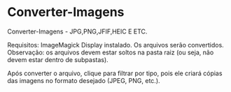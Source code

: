# Converter-Imagens
Converter-Imagens - JPG,PNG,JFIF,HEIC E ETC.


Requisitos: ImageMagick Display instalado.
Os arquivos serão convertidos. Observação: os arquivos devem estar soltos na pasta raiz (ou seja, não devem estar dentro de subpastas).

Após converter o arquivo, clique para filtrar por tipo, pois ele criará cópias das imagens no formato desejado (JPEG, PNG, etc.).
